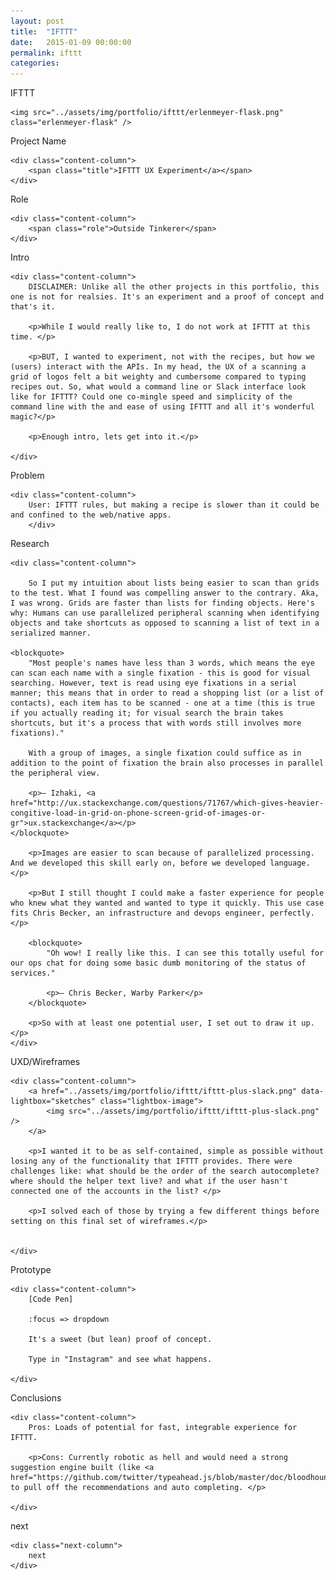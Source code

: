 ```yaml
---
layout: post
title:  "IFTTT"
date:   2015-01-09 00:00:00
permalink: ifttt
categories:
---
```



<!-- Begin Hero Row -->
<div class="hero row ifttt-hero">
    <div class="one-heroic-headline"><span class="character-1">I</span><span class="character-2">F</span><span class="character-3">T</span><span class="character-4">T</span>T</div>

    <img src="../assets/img/portfolio/ifttt/erlenmeyer-flask.png" class="erlenmeyer-flask" />

</div>

<!-- Begin Title Row -->
<div class="row title">
    <div class="label-column">
        <div>Project Name</div>
    </div>

    <div class="content-column">
        <span class="title">IFTTT UX Experiment</a></span>
    </div>
</div>

<!-- Begin Role Row -->
<div class="row role">
    <div class="label-column">
        <div>Role</div>
    </div>

    <div class="content-column">
        <span class="role">Outside Tinkerer</span>
    </div>
</div>

<!-- Begin Intro Row -->
<div class="row problem">
    <div class="label-column">
        Intro
    </div>

    <div class="content-column">
        DISCLAIMER: Unlike all the other projects in this portfolio, this one is not for realsies. It's an experiment and a proof of concept and that's it.

        <p>While I would really like to, I do not work at IFTTT at this time. </p>

        <p>BUT, I wanted to experiment, not with the recipes, but how we (users) interact with the APIs. In my head, the UX of a scanning a grid of logos felt a bit weighty and cumbersome compared to typing recipes out. So, what would a command line or Slack interface look like for IFTTT? Could one co-mingle speed and simplicity of the command line with the and ease of using IFTTT and all it's wonderful magic?</p>

        <p>Enough intro, lets get into it.</p>

    </div>
</div>


<!-- Begin Problem Row -->
<div class="row problem">
    <div class="label-column">
        Problem
    </div>

    <div class="content-column">
        User: IFTTT rules, but making a recipe is slower than it could be and confined to the web/native apps.
        </div>
</div>

<!-- Begin Research Row -->
<div class="row research">
    <div class="label-column">
        Research
    </div>

    <div class="content-column">

        So I put my intuition about lists being easier to scan than grids to the test. What I found was compelling answer to the contrary. Aka, I was wrong. Grids are faster than lists for finding objects. Here's why: Humans can use parallelized peripheral scanning when identifying objects and take shortcuts as opposed to scanning a list of text in a serialized manner.

    <blockquote>
        "Most people's names have less than 3 words, which means the eye can scan each name with a single fixation - this is good for visual searching. However, text is read using eye fixations in a serial manner; this means that in order to read a shopping list (or a list of contacts), each item has to be scanned - one at a time (this is true if you actually reading it; for visual search the brain takes shortcuts, but it's a process that with words still involves more fixations)."

        With a group of images, a single fixation could suffice as in addition to the point of fixation the brain also processes in parallel the peripheral view.

        <p>— Izhaki, <a href="http://ux.stackexchange.com/questions/71767/which-gives-heavier-congitive-load-in-grid-on-phone-screen-grid-of-images-or-gr">ux.stackexchange</a></p>
    </blockquote>

        <p>Images are easier to scan because of parallelized processing. And we developed this skill early on, before we developed language.</p>

        <p>But I still thought I could make a faster experience for people who knew what they wanted and wanted to type it quickly. This use case fits Chris Becker, an infrastructure and devops engineer, perfectly.</p>

        <blockquote>
            "Oh wow! I really like this. I can see this totally useful for our ops chat for doing some basic dumb monitoring of the status of services."

            <p>– Chris Becker, Warby Parker</p>
        </blockquote>

        <p>So with at least one potential user, I set out to draw it up.</p>
    </div>
</div>


<!-- Begin Sketches Row -->
<div class="row sketches">
    <div class="label-column">
        UXD/Wireframes
    </div>

    <div class="content-column">
        <a href="../assets/img/portfolio/ifttt/ifttt-plus-slack.png" data-lightbox="sketches" class="lightbox-image">
            <img src="../assets/img/portfolio/ifttt/ifttt-plus-slack.png" />
        </a>

        <p>I wanted it to be as self-contained, simple as possible without losing any of the functionality that IFTTT provides. There were challenges like: what should be the order of the search autocomplete? where should the helper text live? and what if the user hasn't connected one of the accounts in the list? </p>

        <p>I solved each of those by trying a few different things before setting on this final set of wireframes.</p>


    </div>
</div>

<!-- Begin Prototype Row -->
<div class="row prototype">
    <div class="label-column">
        Prototype
    </div>

    <div class="content-column">
        [Code Pen]

        :focus => dropdown

        It's a sweet (but lean) proof of concept.

        Type in "Instagram" and see what happens.

    </div>
</div>

<!-- Begin Live Row -->
<div class="row live">
    <div class="label-column">
        Conclusions
    </div>

    <div class="content-column">
        Pros: Loads of potential for fast, integrable experience for IFTTT.

        <p>Cons: Currently robotic as hell and would need a strong suggestion engine built (like <a href="https://github.com/twitter/typeahead.js/blob/master/doc/bloodhound.md">bloodhound.js</a>) to pull off the recommendations and auto completing. </p>

    </div>
</div>

<!-- Begin Next Row -->
<div class="row next">
    <div class="next-column">
        next
    </div>

    <div class="next-column">
        next
    </div>
</div>



